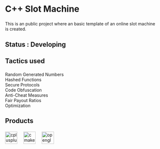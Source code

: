<h1 align="left">C++ Slot Machine</h1>

###

<p align="left">This is an public project where an basic template of an online slot machine is created.</p>

###

<h2 align="left">Status : Developing</h2>

<h2 align="left">Tactics used</h2>

###

<p align="left">Random Generated Numbers<br>Hashed Functions<br>Secure Protocols<br>Code Obfuscation<br>Anti-Cheat Measures<br>Fair Payout Ratios<br>Optimization</p>

###

<h2 align="left">Products</h2>

###

<div align="left">
  <img src="https://cdn.jsdelivr.net/gh/devicons/devicon/icons/cplusplus/cplusplus-original.svg" height="40" alt="cplusplus logo"  />
  <img width="12" />
  <img src="https://cdn.jsdelivr.net/gh/devicons/devicon/icons/cmake/cmake-original.svg" height="40" alt="cmake logo"  />
  <img width="12" />
  <img src="https://cdn.jsdelivr.net/gh/devicons/devicon/icons/opengl/opengl-original.svg" height="40" alt="opengl logo"  />
</div>

###
